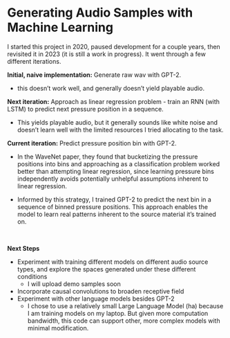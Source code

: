 # Generating Audio Samples with Machine Learning
 
I started this project in 2020, paused development for a couple years, then revisited it in 2023 (it is still a work in progress). It went through a few different iterations.

**Initial, naive implementation:** Generate raw wav with GPT-2.<br>

  - this doesn’t work well, and generally doesn’t yield playable audio.

**Next iteration:** Approach as linear regression problem - train an RNN (with LSTM) to predict next pressure position in a sequence.<br>
	
   - This yields playable audio, but it generally sounds like white noise and doesn’t learn well with the limited resources I tried allocating to the task.


**Current iteration:** Predict pressure position bin with GPT-2.<br>

  - In the WaveNet paper, they found that bucketizing the pressure positions into bins and approaching as a classification problem worked better than attempting linear regression, since learning pressure bins independently avoids potentially unhelpful assumptions inherent to linear regression.

  - Informed by this strategy, I trained GPT-2 to predict the next bin in a sequence of binned pressure positions. This approach enables the model to learn real patterns inherent to the source material it’s trained on.

<br>

**Next Steps** <br>
  - Experiment with training different models on different audio source types, and explore the spaces generated under these different conditions
    - I will upload demo samples soon
  - Incorporate causal convolutions to broaden receptive field
  - Experiment with other language models besides GPT-2
    - I chose to use a relatively small Large Language Model (ha) because I am training models on my laptop. But given more computation bandwidth, this code can support other, more complex models with minimal modification.
